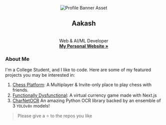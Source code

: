 <div align="center">
  <img 
    src="https://raw.githubusercontent.com/eritaakash/eritaakash/refs/heads/main/assets/aakash-img.png"
    alt="Profile Banner Asset"
  >
    
  <h2>Aakash</h2>
  <br>
  Web & AI/ML Developer <br>
  <b><a href="https://aakash.engineer">My Personal Website »</a></b>
</div>

### About Me 

I'm a College Student, and I like to code. Here are some of my featured projects you may be interested in:

1. [Chess Platform](https://github.com/eritaakash/chess-platform): A Multiplayer & Invite-only place to play chess with friends.
2. [Functionally Dysfunctional](https://github.com/eritaakash/functionally-dysfunctional):  A virtual currency game made with Next.js
3. [CharNetOCR](https://github.com/Magnimont/CharNetOCR) An amazing Python OCR library backed by an ensemble of 3 `YOLOv8n` models!

> Please give a ⭐ to the repos you like
> 
